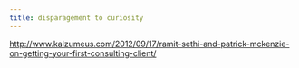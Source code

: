 ```yaml
---
title: disparagement to curiosity
---
```


http://www.kalzumeus.com/2012/09/17/ramit-sethi-and-patrick-mckenzie-on-getting-your-first-consulting-client/
